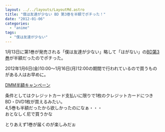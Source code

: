 ```yaml
---
layout: ../../layouts/LayoutMd.astro
title: "僕は友達が少ない BD 第3巻を半額でポチった！"
date: "2012-01-06"
categories: 
  - "anime"
tags: 
  - "僕は友達が少ない"
---
```


1月13日に第1巻が発売される「僕は友達が少ない」略して「はがない」の[BD第3巻](http://www.dmm.com/mono/dvd/-/detail/=/cid=n_614zmxz7553/)が半額だったのでポチった。

2012年1月6日(金)10:00～1月16日(月)12:00の期間で行われているので買うものがある人はお早めに。

[DMM半額キャンペーン](http://www.dmm.com/mono/top/campaign/half/info_campaign_html/=/navi=none/)

条件としてはクレジットカード支払いに限りで1枚のクレジットカードにつきBD・DVD1枚が買えるみたい。  
4,5巻も半額だったから欲しかったのになぁ・・・  
おとなしく尼で買うかな

とりあえず1巻が届くのが楽しみだぉ
